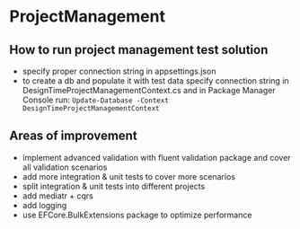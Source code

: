 # ProjectManagement
## How to run project management test solution
- specify proper connection string in appsettings.json
- to create a db and populate it with test data specify connection string in DesignTimeProjectManagementContext.cs
and in Package Manager Console run: `Update-Database -Context DesignTimeProjectManagementContext`
## Areas of improvement
- implement advanced validation with fluent validation package and cover all validation scenarios
- add more integration & unit tests to cover more scenarios
- split integration & unit tests into different projects
- add mediatr + cqrs
- add logging
- use EFCore.BulkExtensions package to optimize performance
